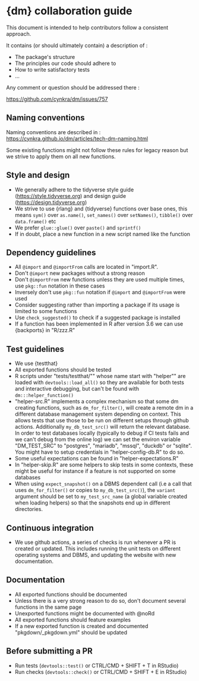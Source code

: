 # {dm} collaboration guide

This document is intended to help contributors follow a consistent approach.

It contains (or should ultimately contain) a description of :

* The package's structure
* The principles our code should adhere to
* How to write satisfactory tests
* ...

Any comment or question should be addressed there :

https://github.com/cynkra/dm/issues/757

## Naming conventions

Naming conventions are described in : https://cynkra.github.io/dm/articles/tech-dm-naming.html

Some existing functions might not follow these rules for legacy reason but we
strive to apply them on all new functions.

## Style and design

* We generally adhere to the tidyverse style guide (https://style.tidyverse.org)
  and design guide (https://design.tidyverse.org)
* We strive to use {rlang} and {tidyverse} functions over base ones, this means
  `sym()` over `as.name()`, `set_names()` over `setNames()`, `tibble()` over
  `data.frame()` etc
* We prefer `glue::glue()` over `paste()` and `sprintf()`
* If in doubt, place a new function in a new script named like the function

## Dependency guidelines

* All `@import` and `@importFrom` calls are located in "import.R". 
* Don't `@import` new packages without a strong reason
* Don't `@importFrom` new functions unless they are used multiple times, use `pkg::fun` notation in these
  cases
* Inversely don't use `pkg::fun` notation if `@import` and `@importFrom` were used
* Consider suggesting rather than importing a package if its usage is limited
  to some functions
* Use `check_suggested()` to check if a suggested package is installed
* If a function has been implemented in R after version 3.6 we can use {backports}
  in "R/zzz.R"
  
## Test guidelines  
  
* We use {testthat}
* All exported functions should be tested
* R scripts under "tests/testthat/"" whose name start with "helper"" are loaded 
  with `devtools::load_all()` so they are available for both tests and interactive 
  debugging, but can't be found with `dm:::helper_function()`
* "helper-src.R" implements a complex mechanism so that some dm creating functions,
  such as `dm_for_filter()`, will create a remote dm in a different database
  management system depending on context. This allows tests that use those to
  be run on different setups through github actions. Additionally `my_db_test_src()`
  will return the relevant database. In order to test databases 
  locally (typically to debug if CI tests fails and we can't debug from the online log)
  we can set the environ variable "DM_TEST_SRC" to "postgres", "mariadb", "mssql", "duckdb" or "sqlite".
  You might have to setup credentials in "helper-config-db.R" to do so.
* Some useful expectations can be found in "helper-expectations.R"
* In "helper-skip.R" are some helpers to skip tests in some contexts, these might
  be useful for instance if a feature is not supported on some databases
* When using `expect_snapshot()` on a DBMS dependent call (i.e a call that uses `dm_for_filter()`
  or copies to `my_db_test_src()`), 
  the `variant` argument should be set to `my_test_src_name` (a global 
  variable created when loading helpers) so that the snapshots end up in different 
  directories.

## Continuous integration

* We use github actions, a series of checks is run whenever a PR is created or
updated. This includes running the unit tests on different operating systems and
DBMS, and updating the website with new documentation.

## Documentation

* All exported functions should be documented
* Unless there is a very strong reason to do so, don't document several functions
in the same page
* Unexported functions might be documented with @noRd
* All exported functions should feature examples
* If a new exported function is created and documented "pkgdown/_pkgdown.yml"
 should be updated

## Before submitting a PR

* Run tests (`devtools::test()` or CTRL/CMD + SHIFT + T in RStudio)
* Run checks (`devtools::check()` or CTRL/CMD + SHIFT + E in RStudio)

